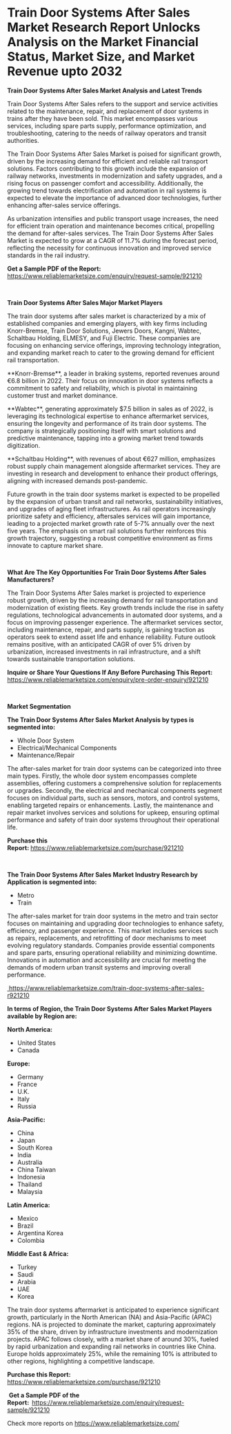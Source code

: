 <p><h1>Train Door Systems After Sales Market Research Report Unlocks Analysis on the Market Financial Status, Market Size, and Market Revenue upto 2032</h1></p><p><strong>Train Door Systems After Sales Market Analysis and Latest Trends</strong></p>
<p><p>Train Door Systems After Sales refers to the support and service activities related to the maintenance, repair, and replacement of door systems in trains after they have been sold. This market encompasses various services, including spare parts supply, performance optimization, and troubleshooting, catering to the needs of railway operators and transit authorities.</p><p>The Train Door Systems After Sales Market is poised for significant growth, driven by the increasing demand for efficient and reliable rail transport solutions. Factors contributing to this growth include the expansion of railway networks, investments in modernization and safety upgrades, and a rising focus on passenger comfort and accessibility. Additionally, the growing trend towards electrification and automation in rail systems is expected to elevate the importance of advanced door technologies, further enhancing after-sales service offerings.</p><p>As urbanization intensifies and public transport usage increases, the need for efficient train operation and maintenance becomes critical, propelling the demand for after-sales services. The Train Door Systems After Sales Market is expected to grow at a CAGR of 11.7% during the forecast period, reflecting the necessity for continuous innovation and improved service standards in the rail industry.</p></p>
<p><strong>Get a Sample PDF of the Report:&nbsp;</strong> <a href="https://www.reliablemarketsize.com/enquiry/request-sample/921210?utm_campaign=2932&utm_medium=2&utm_source=Github&utm_content=ia&utm_term=07032025&utm_id=train-door-systems-after-sales">https://www.reliablemarketsize.com/enquiry/request-sample/921210</a></p>
<p>&nbsp;</p>
<p><strong>Train Door Systems After Sales Major Market Players</strong></p>
<p><p>The train door systems after sales market is characterized by a mix of established companies and emerging players, with key firms including Knorr-Bremse, Train Door Solutions, Jewers Doors, Kangni, Wabtec, Schaltbau Holding, ELMESY, and Fuji Electric. These companies are focusing on enhancing service offerings, improving technology integration, and expanding market reach to cater to the growing demand for efficient rail transportation.</p><p>**Knorr-Bremse**, a leader in braking systems, reported revenues around €6.8 billion in 2022. Their focus on innovation in door systems reflects a commitment to safety and reliability, which is pivotal in maintaining customer trust and market dominance.</p><p>**Wabtec**, generating approximately $7.5 billion in sales as of 2022, is leveraging its technological expertise to enhance aftermarket services, ensuring the longevity and performance of its train door systems. The company is strategically positioning itself with smart solutions and predictive maintenance, tapping into a growing market trend towards digitization.</p><p>**Schaltbau Holding**, with revenues of about €627 million, emphasizes robust supply chain management alongside aftermarket services. They are investing in research and development to enhance their product offerings, aligning with increased demands post-pandemic.</p><p>Future growth in the train door systems market is expected to be propelled by the expansion of urban transit and rail networks, sustainability initiatives, and upgrades of aging fleet infrastructures. As rail operators increasingly prioritize safety and efficiency, aftersales services will gain importance, leading to a projected market growth rate of 5-7% annually over the next five years. The emphasis on smart rail solutions further reinforces this growth trajectory, suggesting a robust competitive environment as firms innovate to capture market share.</p></p>
<p>&nbsp;</p>
<p><strong>What Are The Key Opportunities For Train Door Systems After Sales Manufacturers?</strong></p>
<p><p>The Train Door Systems After Sales market is projected to experience robust growth, driven by the increasing demand for rail transportation and modernization of existing fleets. Key growth trends include the rise in safety regulations, technological advancements in automated door systems, and a focus on improving passenger experience. The aftermarket services sector, including maintenance, repair, and parts supply, is gaining traction as operators seek to extend asset life and enhance reliability. Future outlook remains positive, with an anticipated CAGR of over 5% driven by urbanization, increased investments in rail infrastructure, and a shift towards sustainable transportation solutions.</p></p>
<p><strong>Inquire or Share Your Questions If Any Before Purchasing This Report:</strong> <a href="https://www.reliablemarketsize.com/enquiry/pre-order-enquiry/921210?utm_campaign=2932&utm_medium=2&utm_source=Github&utm_content=ia&utm_term=07032025&utm_id=train-door-systems-after-sales">https://www.reliablemarketsize.com/enquiry/pre-order-enquiry/921210</a></p>
<p>&nbsp;</p>
<p><strong>Market Segmentation</strong></p>
<p><strong>The Train Door Systems After Sales Market Analysis by types is segmented into:</strong></p>
<p><ul><li>Whole Door System</li><li>Electrical/Mechanical Components</li><li>Maintenance/Repair</li></ul></p>
<p><p>The after-sales market for train door systems can be categorized into three main types. Firstly, the whole door system encompasses complete assemblies, offering customers a comprehensive solution for replacements or upgrades. Secondly, the electrical and mechanical components segment focuses on individual parts, such as sensors, motors, and control systems, enabling targeted repairs or enhancements. Lastly, the maintenance and repair market involves services and solutions for upkeep, ensuring optimal performance and safety of train door systems throughout their operational life.</p></p>
<p><strong>Purchase this Report:&nbsp;</strong><a href="https://www.reliablemarketsize.com/purchase/921210?utm_campaign=2932&utm_medium=2&utm_source=Github&utm_content=ia&utm_term=07032025&utm_id=train-door-systems-after-sales">https://www.reliablemarketsize.com/purchase/921210</a></p>
<p>&nbsp;</p>
<p><strong>The Train Door Systems After Sales Market Industry Research by Application is segmented into:</strong></p>
<p><ul><li>Metro</li><li>Train</li></ul></p>
<p><p>The after-sales market for train door systems in the metro and train sector focuses on maintaining and upgrading door technologies to enhance safety, efficiency, and passenger experience. This market includes services such as repairs, replacements, and retrofitting of door mechanisms to meet evolving regulatory standards. Companies provide essential components and spare parts, ensuring operational reliability and minimizing downtime. Innovations in automation and accessibility are crucial for meeting the demands of modern urban transit systems and improving overall performance.</p></p>
<p><a href="https://www.reliablemarketsize.com/train-door-systems-after-sales-r921210?utm_campaign=2932&utm_medium=2&utm_source=Github&utm_content=ia&utm_term=07032025&utm_id=train-door-systems-after-sales">&nbsp;https://www.reliablemarketsize.com/train-door-systems-after-sales-r921210</a></p>
<p><strong>In terms of Region, the Train Door Systems After Sales Market Players available by Region are:</strong></p>
<p>
    <p> <strong> North America: </strong>
        <ul>
            <li>United States</li>
            <li>Canada</li>
        </ul>
        </p> 
    <p> <strong> Europe: </strong>
        <ul>
            <li>Germany</li>
            <li>France</li>
            <li>U.K.</li>
            <li>Italy</li>
            <li>Russia</li>
        </ul>
        </p> 
    <p> <strong> Asia-Pacific: </strong>
        <ul>
            <li>China</li>
            <li>Japan</li>
            <li>South Korea</li>
            <li>India</li>
            <li>Australia</li>
            <li>China Taiwan</li>
            <li>Indonesia</li>
            <li>Thailand</li>
            <li>Malaysia</li>
        </ul>
        </p> 
    <p> <strong> Latin America: </strong>
        <ul>
            <li>Mexico</li>
            <li>Brazil</li>
            <li>Argentina Korea</li>
            <li>Colombia</li>
        </ul>
        </p> 
    <p> <strong> Middle East & Africa: </strong>
        <ul>
            <li>Turkey</li>
            <li>Saudi</li>
            <li>Arabia</li>
            <li>UAE</li>
            <li>Korea</li>
        </ul>
    </p>
    </p>
<p><p>The train door systems aftermarket is anticipated to experience significant growth, particularly in the North American (NA) and Asia-Pacific (APAC) regions. NA is projected to dominate the market, capturing approximately 35% of the share, driven by infrastructure investments and modernization projects. APAC follows closely, with a market share of around 30%, fueled by rapid urbanization and expanding rail networks in countries like China. Europe holds approximately 25%, while the remaining 10% is attributed to other regions, highlighting a competitive landscape.</p></p>
<p><strong>Purchase this Report: </strong><a href="https://www.reliablemarketsize.com/purchase/921210?utm_campaign=2932&utm_medium=2&utm_source=Github&utm_content=ia&utm_term=07032025&utm_id=train-door-systems-after-sales">https://www.reliablemarketsize.com/purchase/921210</a></p>
<p>&nbsp;<strong>Get a Sample PDF of the Report:&nbsp;&nbsp;</strong><a href="https://www.reliablemarketsize.com/enquiry/request-sample/921210?utm_campaign=2932&utm_medium=2&utm_source=Github&utm_content=ia&utm_term=07032025&utm_id=train-door-systems-after-sales">https://www.reliablemarketsize.com/enquiry/request-sample/921210</a></p>
<p><strong></strong></p>
<p>Check more reports on <a href="https://www.reliablemarketsize.com/?utm_campaign=2932&utm_medium=2&utm_source=Github&utm_content=ia&utm_term=07032025&utm_id=train-door-systems-after-sales">https://www.reliablemarketsize.com/</a></p>